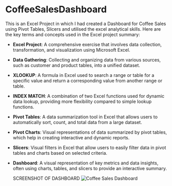 # CoffeeSalesDashboard
This is an Excel Project in which I had created a Dashboard for Coffee Sales using Pivot Tables, Slicers and utilised the excel analytical skills.
Here are the key terms and concepts used in the Excel project summary:
- **Excel Project**: A comprehensive exercise that involves data collection, transformation, and visualization using Microsoft Excel.
- **Data Gathering**: Collecting and organizing data from various sources, such as customer and product tables, into a unified dataset.
- **XLOOKUP**: A formula in Excel used to search a range or table for a specific value and return a corresponding value from another range or table.
- **INDEX MATCH**: A combination of two Excel functions used for dynamic data lookup, providing more flexibility compared to simple lookup functions.
- **Pivot Tables**: A data summarization tool in Excel that allows users to automatically sort, count, and total data from a large dataset.
- **Pivot Charts**: Visual representations of data summarized by pivot tables, which help in creating interactive and dynamic reports.
- **Slicers**: Visual filters in Excel that allow users to easily filter data in pivot tables and charts based on selected criteria.
- **Dashboard**: A visual representation of key metrics and data insights, often using charts, tables, and slicers to provide an interactive summary.
  
  SCREENSHOT OF DASHBOARD
  ![Coffee Sales Dashboard](https://github.com/user-attachments/assets/1b0ae278-adc2-4504-8af3-d4b608e35ed7)
